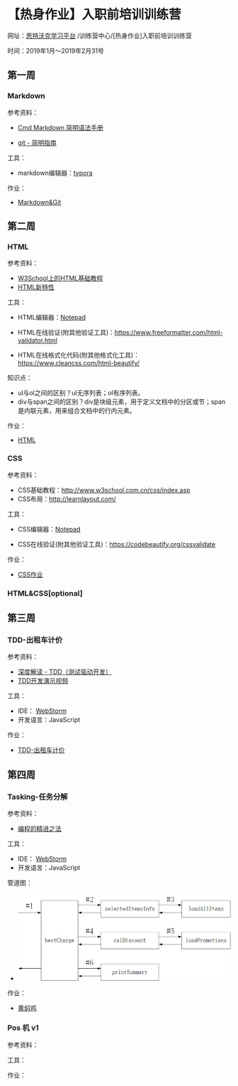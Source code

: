 # 【热身作业】入职前培训训练营

网址：[思特沃克学习平台](https://school.thoughtworks.cn/) /训练营中心/[热身作业]入职前培训训练营

时间：2019年1月～2019年2月31号



## 第一周

### Markdown

参考资料：

- [Cmd Markdown 简明语法手册](https://www.zybuluo.com/mdeditor?url=https://www.zybuluo.com/static/editor/md-help.markdown)

- [git - 简明指南](http://rogerdudler.github.io/git-guide/index.zh.html)

工具：

- markdown编辑器：[typora](https://typora.io/)

作业：

- [Markdown&Git](./homework/homework1.md)

  

## 第二周

### HTML

参考资料：

- [W3School上的HTML基础教程](http://www.w3school.com.cn/html/index.asp)
- [HTML新特性](http://www.w3school.com.cn/html5/index.asp)

工具：

- HTML编辑器：[Notepad](https://notepad-plus-plus.org/)

- HTML在线验证(附其他验证工具)：<https://www.freeformatter.com/html-validator.html>
- HTML在线格式化代码(附其他格式化工具)：<https://www.cleancss.com/html-beautify/>

知识点：

- ul与ol之间的区别？ul无序列表；ol有序列表。
- div与span之间的区别？div是块级元素，用于定义文档中的分区或节；span是内联元素，用来组合文档中的行内元素。

作业：

- [HTML](./homework/homework2_1.html)

### CSS

参考资料：

- CSS基础教程：<http://www.w3school.com.cn/css/index.asp>
- CSS布局：<http://learnlayout.com/>

工具：

- CSS编辑器：[Notepad](https://notepad-plus-plus.org/)

- CSS在线验证(附其他验证工具)：<https://codebeautify.org/cssvalidate>

作业：

- [CSS作业](./homework/homework2_2.html)

### HTML&CSS[optional]



## 第三周

### TDD-出租车计价

参考资料：

- [深度解读 - TDD（测试驱动开发）](https://www.jianshu.com/p/62f16cd4fef3)
- [TDD开发演示视频](https://www.bilibili.com/video/av9208705/)

工具：

- IDE： [WebStorm](https://www.jetbrains.com/webstorm/)
- 开发语言：JavaScript

作业：

- [TDD-出租车计价](./homework/homework3) 



## 第四周

### Tasking-任务分解

参考资料：

- [编程的精进之法](https://www.zybuluo.com/jtong/note/504192)

工具：

- IDE： [WebStorm](https://www.jetbrains.com/webstorm/)
- 开发语言：JavaScript

管道图：

- ![管道图](./homework/img/homework4-1_blockdiagram.png)

作业：

- [黄焖鸡](./homework/homework4_1)

### Pos 机 v1

参考资料：

工具：

作业：